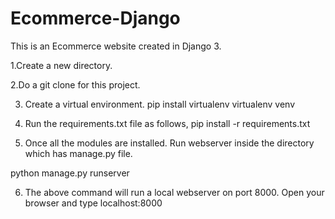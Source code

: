 # Ecommerce-Django
This is an Ecommerce website created in Django 3. 

1.Create a new directory.

2.Do a git clone for this project.

3. Create a virtual environment.
pip install virtualenv
virtualenv venv

4. Run the requirements.txt file as follows,
pip install -r requirements.txt

5. Once all the modules are installed. Run webserver inside the directory which has manage.py file.

python manage.py runserver

6. The above command will run a local webserver on port 8000. Open your browser and type
localhost:8000
